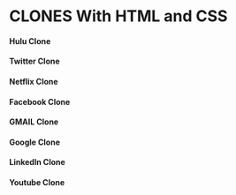 # CLONES With HTML and CSS


#### Hulu Clone  
#### Twitter Clone 
#### Netflix Clone 
#### Facebook Clone 
#### GMAIL Clone
#### Google Clone 
#### LinkedIn Clone 
#### Youtube Clone 

